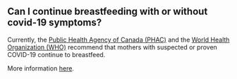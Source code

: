 ## Can I continue breastfeeding with or without covid-19 symptoms?

Currently, the [Public Health Agency of Canada (PHAC)](https://www.canada.ca/en/public-health/services/diseases/2019-novel-coronavirus-infection/health-professionals/interim-guidance-cases-contacts.html) and the [World Health Organization (WHO)](http://www.emro.who.int/nutrition/nutrition-infocus/breastfeeding-advice-during-covid-19-outbreak.html) recommend that mothers with suspected or proven COVID-19 continue to breastfeed.

More information [here](https://www.cps.ca/en/documents/position/breastfeeding-when-mothers-have-suspected-or-proven-covid-19).
